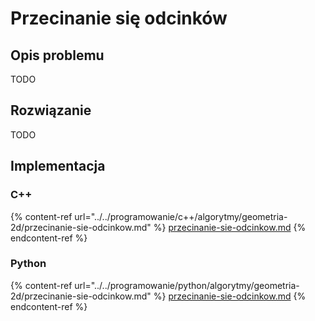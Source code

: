 # Przecinanie się odcinków

## Opis problemu

TODO

## Rozwiązanie

TODO

## Implementacja

### C++

{% content-ref url="../../programowanie/c++/algorytmy/geometria-2d/przecinanie-sie-odcinkow.md" %}
[przecinanie-sie-odcinkow.md](../../programowanie/c++/algorytmy/geometria-2d/przecinanie-sie-odcinkow.md)
{% endcontent-ref %}

### Python

{% content-ref url="../../programowanie/python/algorytmy/geometria-2d/przecinanie-sie-odcinkow.md" %}
[przecinanie-sie-odcinkow.md](../../programowanie/python/algorytmy/geometria-2d/przecinanie-sie-odcinkow.md)
{% endcontent-ref %}
